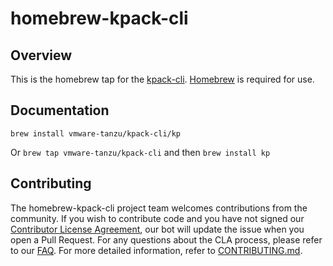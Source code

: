 
# homebrew-kpack-cli

## Overview
This is the homebrew tap for the [kpack-cli](https://github.com/vmware-tanzu/kpack-cli). [Homebrew](https://brew.sh/) is required for use.

## Documentation
`brew install vmware-tanzu/kpack-cli/kp`

Or `brew tap vmware-tanzu/kpack-cli` and then `brew install kp`

## Contributing

The homebrew-kpack-cli project team welcomes contributions from the community. If you wish to contribute code and you have not signed our [Contributor License Agreement](https://cla.vmware.com/cla/1/preview), our bot will update the issue when you open a Pull Request.
For any questions about the CLA process, please refer to our [FAQ](https://cla.vmware.com/faq). For more detailed information, refer to [CONTRIBUTING.md](CONTRIBUTING.md).
